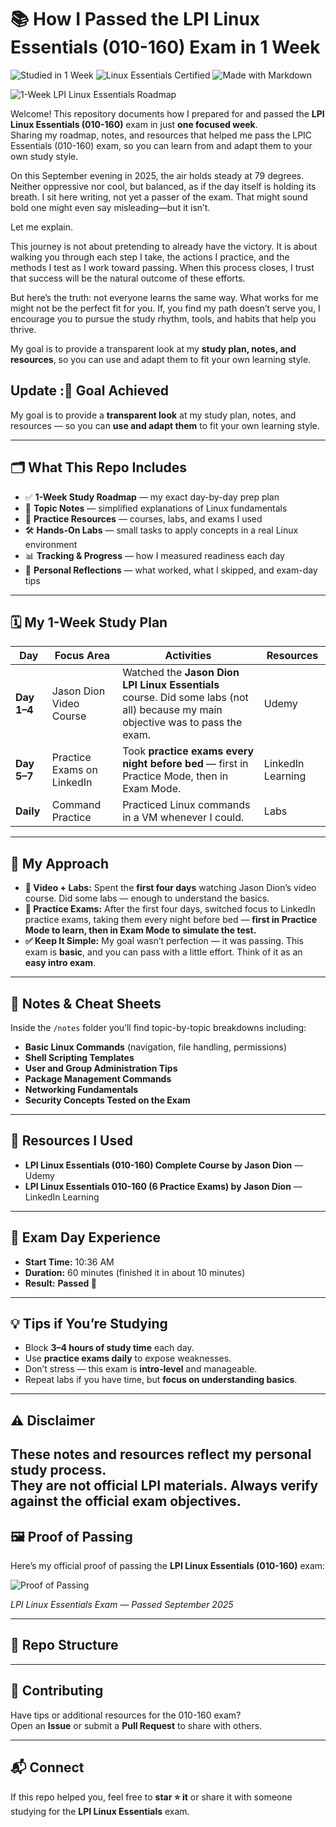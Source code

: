 # 📚 How I Passed the LPI Linux Essentials (010-160) Exam in 1 Week  

<!-- Badges -->
![Studied in 1 Week](https://img.shields.io/badge/Studied%20in-1%20Week-blue?style=for-the-badge&logo=linux)
![Linux Essentials Certified](https://img.shields.io/badge/Linux%20Essentials-Certified-brightgreen?style=for-the-badge&logo=linux)
![Made with Markdown](https://img.shields.io/badge/Made%20with-Markdown-lightgrey?style=for-the-badge&logo=markdown)

![1-Week LPI Linux Essentials Roadmap](A_two-dimensional_infographic_titled_"1-Week_LPI_L.png")

Welcome! This repository documents how I prepared for and passed the **LPI Linux Essentials (010-160)** exam in just **one focused week**.  
Sharing my roadmap, notes, and resources that helped me pass the LPIC Essentials (010-160) exam, so you can learn from and adapt them to your own study style.

On this September evening in 2025, the air holds steady at 79 degrees. Neither oppressive nor cool, but balanced, as if the day itself is holding its breath. I sit here writing, not yet a passer of the exam. 
That might sound bold one might even say misleading—but it isn’t.

Let me explain.

This journey is not about pretending to already have the victory. It is about walking you through each step I take, the actions I practice, and the methods I test as I work toward passing. 
When this process closes, I trust that success will be the natural outcome of these efforts.

But here’s the truth: not everyone learns the same way. What works for me might not be the perfect fit for you. 
If, you find my path doesn’t serve you, I encourage you to pursue the study rhythm, tools, and habits that help you thrive.

My goal is to provide a transparent look at my **study plan, notes, and resources**, so you can use and adapt them to fit your own learning style.

## Update :🎯 Goal Achieved 

My goal is to provide a **transparent look** at my study plan, notes, and resources — so you can **use and adapt them** to fit your own learning style.  

---

## 🗂️ What This Repo Includes  

- ✅ **1-Week Study Roadmap** — my exact day-by-day prep plan  
- 📝 **Topic Notes** — simplified explanations of Linux fundamentals  
- 🧠 **Practice Resources** — courses, labs, and exams I used  
- 🛠 **Hands-On Labs** — small tasks to apply concepts in a real Linux environment  
- 📊 **Tracking & Progress** — how I measured readiness each day  
- 💬 **Personal Reflections** — what worked, what I skipped, and exam-day tips  

---

## 🗓️ My 1-Week Study Plan  

| Day | Focus Area | Activities | Resources |
|------|------------|------------|-----------|
| **Day 1–4** | Jason Dion Video Course | Watched the **Jason Dion LPI Linux Essentials** course. Did some labs (not all) because my main objective was to pass the exam. | Udemy |
| **Day 5–7** | Practice Exams on LinkedIn | Took **practice exams every night before bed** — first in Practice Mode, then in Exam Mode. | LinkedIn Learning |
| **Daily** | Command Practice | Practiced Linux commands in a VM whenever I could. | Labs |

---

## 📝 My Approach  

- **🎥 Video + Labs:** Spent the **first four days** watching Jason Dion’s video course. Did some labs — enough to understand the basics.  
- **🧠 Practice Exams:** After the first four days, switched focus to LinkedIn practice exams, taking them every night before bed — **first in Practice Mode to learn, then in Exam Mode to simulate the test.**  
- **✅ Keep It Simple:** My goal wasn’t perfection — it was passing. This exam is **basic**, and you can pass with a little effort. Think of it as an **easy intro exam**.  

---

## 📝 Notes & Cheat Sheets  

Inside the `/notes` folder you’ll find topic-by-topic breakdowns including:  

- **Basic Linux Commands** (navigation, file handling, permissions)  
- **Shell Scripting Templates**  
- **User and Group Administration Tips**  
- **Package Management Commands**  
- **Networking Fundamentals**  
- **Security Concepts Tested on the Exam**  

---

## 🔗 Resources I Used  

- **LPI Linux Essentials (010-160) Complete Course by Jason Dion** — Udemy  
- **LPI Linux Essentials 010-160 (6 Practice Exams) by Jason Dion** — LinkedIn Learning  

---

## 📝 Exam Day Experience  

- **Start Time:** 10:36 AM  
- **Duration:** 60 minutes (finished it in about 10 minutes)   
- **Result:** **Passed 🎉**  

---

## 💡 Tips if You’re Studying  

- Block **3–4 hours of study time** each day.  
- Use **practice exams daily** to expose weaknesses.  
- Don’t stress — this exam is **intro-level** and manageable.  
- Repeat labs if you have time, but **focus on understanding basics**.  

---

## ⚠️ Disclaimer  

These notes and resources reflect my **personal study process**.  
They are not official LPI materials. Always verify against the **official exam objectives**.  
---

## 🖼️ Proof of Passing  

Here’s my official proof of passing the **LPI Linux Essentials (010-160)** exam:  

![Proof of Passing](images/proof.png)

*LPI Linux Essentials Exam — Passed September 2025*

---

## 📂 Repo Structure  


---

## 🤝 Contributing  

Have tips or additional resources for the 010-160 exam?  
Open an **Issue** or submit a **Pull Request** to share with others.  

---

## 📬 Connect  

If this repo helped you, feel free to **star ⭐ it** or share it with someone studying for the **LPI Linux Essentials** exam.  



